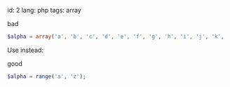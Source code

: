 id: 2
lang: php
tags: array

bad
```php
$alpha = array('a', 'b', 'c', 'd', 'e', 'f', 'g', 'h', 'i', 'j', 'k', 'l', 'm', 'n', 'o', 'p', 'q', 'r', 's', 't', 'u', 'v', 'w', 'x', 'y', 'z');
```

Use instead:

good
```php
$alpha = range('a', 'z');
```
